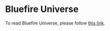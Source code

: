 # Bluefire Universe

<meta http-equiv="refresh" content="0; url=http://simp.ly/p/zjZTzK">
<script type="text/javascript">
  window.location.href = "http://simp.ly/p/zjZTzK"
</script>

To read Bluefire Universe, please follow [this link](http://simp.ly/p/zjZTzK).
